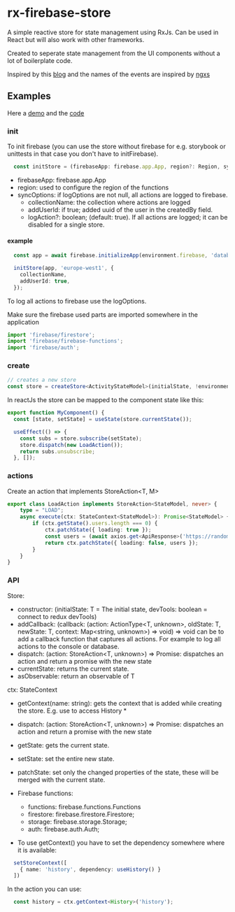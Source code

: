 # rx-firebase-store

A simple reactive store for state management using RxJs. 
Can be used in React but will also work with other frameworks.

Created to seperate state management from the UI components without a lot of boilerplate code.

Inspired by this [blog](https://blog.logrocket.com/rxjs-with-react-hooks-for-state-management/) and the names of the events
are inspired by [ngxs](https://www.ngxs.io)

## Examples

Here a [demo](https://rx-basic-store.web.app/) and the [code](https://github.com/Marcelh1983/rx-basic-store/tree/main/apps/example) 

### init

To init firebase (you can use the store without firebase for e.g. storybook or unittests in that case you don't have to initFirebase).

```typescript
  const initStore = (firebaseApp: firebase.app.App, region?: Region, syncOptions?: SyncOptions)
```
- firebaseApp: firebase.app.App
- region: used to configure the region of the functions
- syncOptions: if logOptions are not null, all actions are logged to firebase.
    - collectionName: the collection where actions are logged 
    - addUserId: if true; added uuid of the user in the createdBy field. 
    - logAction?: boolean; (default: true). If all actions are logged; it can be disabled for a single store. 

#### example

```typescript
  const app = await firebase.initializeApp(environment.firebase, 'database');

  initStore(app, 'europe-west1', {
    collectionName,
    addUserId: true,
  });
``` 

To log all actions to firebase use the logOptions.

Make sure the firebase used parts are imported somewhere in the application

```typescript
import 'firebase/firestore';
import 'firebase/firebase-functions';
import 'firebase/auth';
```

### create
```typescript
// creates a new store
const store = createStore<ActivityStateModel>(initialState, !environment.production);
```
In reactJs the store can be mapped to the component state like this:

```typescript
export function MyComponent() {
  const [state, setState] = useState(store.currentState());

  useEffect(() => {
    const subs = store.subscribe(setState);
    store.dispatch(new LoadAction());
    return subs.unsubscribe;
  }, []);
```

### actions

Create an action that implements StoreAction<T, M>

```typescript
export class LoadAction implements StoreAction<StateModel, never> {
    type = "LOAD";
    async execute(ctx: StateContext<StateModel>): Promise<StateModel> {
        if (ctx.getState().users.length === 0) {
            ctx.patchState({ loading: true });
            const users = (await axios.get<ApiResponse>('https://randomuser.me/api/?results=20')).data.results;
            return ctx.patchState({ loading: false, users });
        }
    }
}
```
### API

Store:
- constructor: (initialState: T = The initial state, devTools: boolean = connect to redux devTools)
- addCallback: (callback: (action: ActionType<T, unknown>, oldState: T, newState: T, context: Map<string, unknown>) => void) => void  can be to add a callback function that captures all actions. For example to log all actions to the console or database.
- dispatch: (action: StoreAction<T, unknown>) => Promise<T>: dispatches an action and return a promise with the new state
- currentState: returns the current state.
- asObservable: return an observable of T


ctx: StateContext<StateModel>
- getContext<T2>(name: string): gets the context that is added while creating the store. E.g. use to access History *
- dispatch: (action: StoreAction<T, unknown>) => Promise<T>: dispatches an action and return a promise with the new state
- getState: gets the current state.
- setState: set the entire new state.
- patchState: set only the changed properties of the state, these will be merged with the current state.

- Firebase functions:
  - functions: firebase.functions.Functions
  - firestore: firebase.firestore.Firestore;
  - storage: firebase.storage.Storage;
  - auth: firebase.auth.Auth;

* To use getContext() you have to set the dependency somewhere where it is available:

```typescript
  setStoreContext([
    { name: 'history', dependency: useHistory() }
  ])
```

In the action you can use: 

```typescript
  const history = ctx.getContext<History>('history');
```